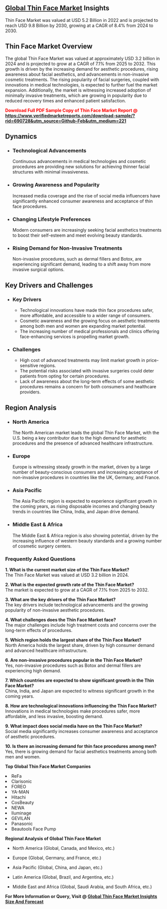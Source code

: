 <h2><a href="https://www.verifiedmarketreports.com/download-sample/?rid=690728&amp;utm_source=Github&amp;utm_medium=221" target="_blank">Global Thin Face Market</a> Insights</h2><p>Thin Face Market was valued at USD 5.2 Billion in 2022 and is projected to reach USD 9.8 Billion by 2030, growing at a CAGR of 8.4% from 2024 to 2030.</p><p> <h2>Thin Face Market Overview</h2> <p>The global Thin Face Market was valued at approximately USD 3.2 billion in 2024 and is projected to grow at a CAGR of 7.1% from 2025 to 2032. This growth is driven by the increasing demand for aesthetic procedures, rising awareness about facial aesthetics, and advancements in non-invasive cosmetic treatments. The rising popularity of facial surgeries, coupled with innovations in medical technologies, is expected to further fuel the market expansion. Additionally, the market is witnessing increased adoption of minimally invasive treatments, which are growing in popularity due to reduced recovery times and enhanced patient satisfaction.</p> <p><strong><p><span class=""><span style="color: #ff0000;"><strong>Download Full PDF Sample Copy of Thin Face Market Report</strong> @ </span><a href="https://www.verifiedmarketreports.com/download-sample/?rid=690728&amp;utm_source=Github-Feb&amp;utm_medium=221" target="_blank">https://www.verifiedmarketreports.com/download-sample/?rid=690728&amp;utm_source=Github-Feb&amp;utm_medium=221</a></span></p></strong></p> <h2>Dynamics</h2> <ul> <li><h3>Technological Advancements</h3> Continuous advancements in medical technologies and cosmetic procedures are providing new solutions for achieving thinner facial structures with minimal invasiveness.</li> <li><h3>Growing Awareness and Popularity</h3> Increased media coverage and the rise of social media influencers have significantly enhanced consumer awareness and acceptance of thin face procedures.</li> <li><h3>Changing Lifestyle Preferences</h3> Modern consumers are increasingly seeking facial aesthetics treatments to boost their self-esteem and meet evolving beauty standards.</li> <li><h3>Rising Demand for Non-Invasive Treatments</h3> Non-invasive procedures, such as dermal fillers and Botox, are experiencing significant demand, leading to a shift away from more invasive surgical options.</li> </ul> <h2>Key Drivers and Challenges</h2> <ul> <li><h3>Key Drivers</h3> <ul> <li>Technological innovations have made thin face procedures safer, more affordable, and accessible to a wider range of consumers.</li> <li>Cosmetic awareness and the growing focus on aesthetic treatments among both men and women are expanding market potential.</li> <li>The increasing number of medical professionals and clinics offering face-enhancing services is propelling market growth.</li> </ul> </li> <li><h3>Challenges</h3> <ul> <li>High cost of advanced treatments may limit market growth in price-sensitive regions.</li> <li>The potential risks associated with invasive surgeries could deter patients from opting for certain procedures.</li> <li>Lack of awareness about the long-term effects of some aesthetic procedures remains a concern for both consumers and healthcare providers.</li> </ul> </li> </ul> <h2>Region Analysis</h2> <ul> <li><h3>North America</h3> The North American market leads the global Thin Face Market, with the U.S. being a key contributor due to the high demand for aesthetic procedures and the presence of advanced healthcare infrastructure.</li> <li><h3>Europe</h3> Europe is witnessing steady growth in the market, driven by a large number of beauty-conscious consumers and increasing acceptance of non-invasive procedures in countries like the UK, Germany, and France.</li> <li><h3>Asia Pacific</h3> The Asia Pacific region is expected to experience significant growth in the coming years, as rising disposable incomes and changing beauty trends in countries like China, India, and Japan drive demand.</li> <li><h3>Middle East & Africa</h3> The Middle East & Africa region is also showing potential, driven by the increasing influence of western beauty standards and a growing number of cosmetic surgery centers.</li> </ul> <h3>Frequently Asked Questions</h3> <p><strong>1. What is the current market size of the Thin Face Market?</strong><br>The Thin Face Market was valued at USD 3.2 billion in 2024.</p> <p><strong>2. What is the expected growth rate of the Thin Face Market?</strong><br>The market is expected to grow at a CAGR of 7.1% from 2025 to 2032.</p> <p><strong>3. What are the key drivers of the Thin Face Market?</strong><br>The key drivers include technological advancements and the growing popularity of non-invasive aesthetic procedures.</p> <p><strong>4. What challenges does the Thin Face Market face?</strong><br>The major challenges include high treatment costs and concerns over the long-term effects of procedures.</p> <p><strong>5. Which region holds the largest share of the Thin Face Market?</strong><br>North America holds the largest share, driven by high consumer demand and advanced healthcare infrastructure.</p> <p><strong>6. Are non-invasive procedures popular in the Thin Face Market?</strong><br>Yes, non-invasive procedures such as Botox and dermal fillers are experiencing high demand.</p> <p><strong>7. Which countries are expected to show significant growth in the Thin Face Market?</strong><br>China, India, and Japan are expected to witness significant growth in the coming years.</p> <p><strong>8. How are technological innovations influencing the Thin Face Market?</strong><br>Innovations in medical technologies make procedures safer, more affordable, and less invasive, boosting demand.</p> <p><strong>9. What impact does social media have on the Thin Face Market?</strong><br>Social media significantly increases consumer awareness and acceptance of aesthetic procedures.</p> <p><strong>10. Is there an increasing demand for thin face procedures among men?</strong><br>Yes, there is growing demand for facial aesthetics treatments among both men and women.</p> </p><p><strong>Top Global Thin Face Market Companies</strong></p><div data-test-id=""><p><li>ReFa</li><li> Clarisonic</li><li> FOREO</li><li> YA-MAN</li><li> Hitachi</li><li> CosBeauty</li><li> NEWA</li><li> Iluminage</li><li> GEVILAN</li><li> Panasonic</li><li> Beautools Face Pump</li></p><div><strong>Regional Analysis of&nbsp;Global Thin Face Market</strong></div><ul><li dir="ltr"><p dir="ltr">North America&nbsp;(Global, Canada, and Mexico, etc.)</p></li><li dir="ltr"><p dir="ltr">Europe (Global, Germany, and France, etc.)</p></li><li dir="ltr"><p dir="ltr">Asia Pacific&nbsp;(Global, China, and Japan, etc.)</p></li><li dir="ltr"><p dir="ltr">Latin America&nbsp;(Global, Brazil, and Argentina, etc.)</p></li><li dir="ltr">Middle East and Africa&nbsp;(Global, Saudi Arabia, and South Africa, etc.)</li></ul><p><strong>For More Information or Query, Visit @&nbsp;</strong><strong><a href="https://www.verifiedmarketreports.com/product/thin-face-market/?utm_source=Github&amp;utm_medium=221" target="_blank">Global Thin Face Market Insights Size And Forecast</a></strong></p></div>
